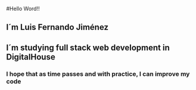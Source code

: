 #Hello Word!!

## I´m Luis Fernando Jiménez

## I´m studying full stack web development in DigitalHouse

### I hope that as time passes and with practice, I can improve my code

